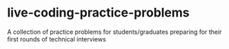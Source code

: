 # live-coding-practice-problems
A collection of practice problems for students/graduates preparing for their first rounds of technical interviews
